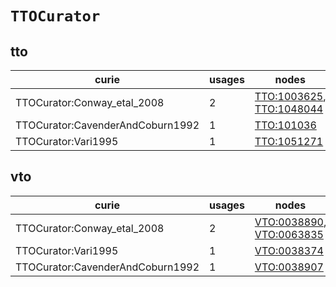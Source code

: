 # `TTOCurator`

## tto

| curie                            |   usages | nodes                                                                                                |
|----------------------------------|----------|------------------------------------------------------------------------------------------------------|
| TTOCurator:Conway_etal_2008      |        2 | [TTO:1003625](https://bioregistry.io/TTO:1003625), [TTO:1048044](https://bioregistry.io/TTO:1048044) |
| TTOCurator:CavenderAndCoburn1992 |        1 | [TTO:101036](https://bioregistry.io/TTO:101036)                                                      |
| TTOCurator:Vari1995              |        1 | [TTO:1051271](https://bioregistry.io/TTO:1051271)                                                    |

## vto

| curie                            |   usages | nodes                                                                                                |
|----------------------------------|----------|------------------------------------------------------------------------------------------------------|
| TTOCurator:Conway_etal_2008      |        2 | [VTO:0038890](https://bioregistry.io/VTO:0038890), [VTO:0063835](https://bioregistry.io/VTO:0063835) |
| TTOCurator:Vari1995              |        1 | [VTO:0038374](https://bioregistry.io/VTO:0038374)                                                    |
| TTOCurator:CavenderAndCoburn1992 |        1 | [VTO:0038907](https://bioregistry.io/VTO:0038907)                                                    |

